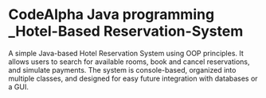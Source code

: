 # CodeAlpha Java programming _Hotel-Based Reservation-System
A simple Java-based Hotel Reservation System using OOP principles. It allows users to search for available rooms, book and cancel reservations, and simulate payments. The system is console-based, organized into multiple classes, and designed for easy future integration with databases or a GUI.
